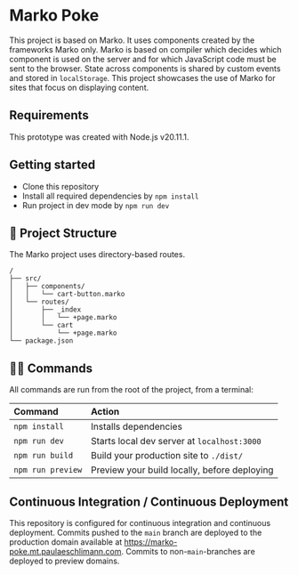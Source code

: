 # Marko Poke

This project is based on Marko. It uses components created by the frameworks Marko only. Marko is based on compiler which decides which component is used on the server and for which JavaScript code must be sent to the browser. State across components is shared by custom events and stored in `localStorage`.
This project showcases the use of Marko for sites that focus on displaying content.

## Requirements

This prototype was created with Node.js v20.11.1.

## Getting started

- Clone this repository
- Install all required dependencies by `npm install`
- Run project in dev mode by `npm run dev`

## 🚀 Project Structure

The Marko project uses directory-based routes.

```text
/
├── src/
│   ├── components/
│   │   └── cart-button.marko
│   └── routes/
│       ├── _index
│       │   └── +page.marko
│       └── cart
│           └── +page.marko
└── package.json
```

## 👷🏼 Commands

All commands are run from the root of the project, from a terminal:

| Command                   | Action                                           |
| :------------------------ | :----------------------------------------------- |
| `npm install`             | Installs dependencies                            |
| `npm run dev`             | Starts local dev server at `localhost:3000`      |
| `npm run build`           | Build your production site to `./dist/`          |
| `npm run preview`         | Preview your build locally, before deploying     |                |

## Continuous Integration / Continuous Deployment

This repository is configured for continuous integration and continuous deployment. Commits pushed to the `main` branch are deployed to the production domain available at https://marko-poke.mt.paulaeschlimann.com. Commits to non-`main`-branches are deployed to preview domains.